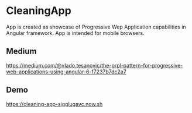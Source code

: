 # CleaningApp

App is created as showcase of Progressive Wep Application capabilities in Angular framework.
App is intended for mobile browsers.

## Medium

https://medium.com/@vlado.tesanovic/the-prpl-pattern-for-progressive-web-applications-using-angular-6-f7237b7dc2a7

## Demo

https://cleaning-app-sjgglugavc.now.sh
